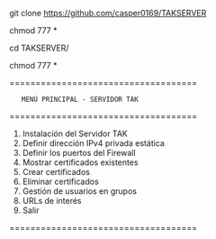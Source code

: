 
git clone https://github.com/casper0169/TAKSERVER

chmod 777 * 

cd TAKSERVER/

chmod 777 *

====================================

       MENÚ PRINCIPAL - SERVIDOR TAK
       
====================================

1. Instalación del Servidor TAK
2. Definir dirección IPv4 privada estática
3. Definir los puertos del Firewall
4. Mostrar certificados existentes
5. Crear certificados
6. Eliminar certificados
7. Gestión de usuarios en grupos
8. URLs de interés
9. Salir

====================================
